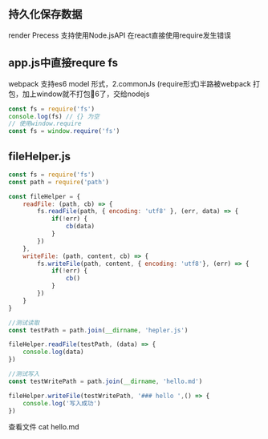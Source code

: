 ## 持久化保存数据
render Precess 支持使用Node.jsAPI
在react直接使用require发生错误

## app.js中直接requre fs
webpack 支持es6 model 形式，2.commonJs (require形式)半路被webpack 打包，加上window就不打包6了，交给nodejs

```javascript
const fs = require('fs')
console.log(fs) // {} 为空
// 使用window.require
const fs = window.require('fs')
```

## fileHelper.js

```javascript
const fs = require('fs')
const path = require('path')

const fileHelper = {
	readFile: (path, cb) => {
		fs.readFile(path, { encoding: 'utf8' }, (err, data) => {
			if(!err) {
				cb(data)
			}
		})
	},
	writeFile: (path, content, cb) => {
		fs.writeFile(path, content, { encoding: 'utf8'}, (err) => {
			if(!err) {
				cb()
			}
		})
	} 
}

//测试读取
const testPath = path.join(__dirname, 'hepler.js')

fileHelper.readFile(testPath, (data) => {
	console.log(data)
})

//测试写入
const testWritePath = path.join(__dirname, 'hello.md')

fileHelper.writeFile(testWritePath, '### hello ',() => {
	console.log('写入成功')
})
```
查看文件
cat hello.md